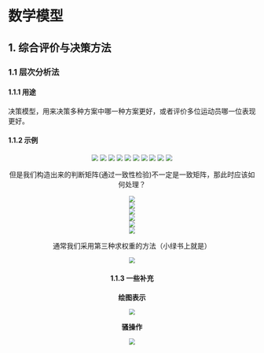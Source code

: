 # 数学模型

## 1. 综合评价与决策方法

### 1.1 层次分析法

#### 1.1.1 用途

决策模型，用来决策多种方案中哪一种方案更好，或者评价多位运动员哪一位表现更好。

#### 1.1.2 示例

<center>
    <img src="Figure/MathModel/1.png" style="zoom:80%;" />
    <img src="Figure/MathModel/2.png" style="zoom:80%;" />
    <img src="Figure/MathModel/3.png" style="zoom:80%;" />
    <img src="Figure/MathModel/4.png" style="zoom:80%;" />
    <img src="Figure/MathModel/5.png" style="zoom:80%;" />
    <img src="Figure/MathModel/6.png" style="zoom:80%;" />
    <img src="Figure/MathModel/7.png" style="zoom:80%;" />
    <img src="Figure/MathModel/8.png" style="zoom:80%;" />
    <img src="Figure/MathModel/9.png" style="zoom:80%;" />
    <img src="Figure/MathModel/10.png" style="zoom:80%;" />

​    但是我们构造出来的判断矩阵(通过一致性检验)不一定是一致矩阵，那此时应该如何处理？                                       

<center>
    <img src="Figure/MathModel/11.png" style="zoom:80%;" /><br>
    <img src="Figure/MathModel/12.png" style="zoom:80%;" /><br>
    <img src="Figure/MathModel/13.png" style="zoom:80%;" /><br>
    <img src="Figure/MathModel/14.png" style="zoom:80%;" /><br>
    <img src="Figure/MathModel/15.png" style="zoom:80%;" /><br>
    <img src="Figure/MathModel/16.png" style="zoom:80%;" /><br>

通常我们采用第三种求权重的方法（小绿书上就是）

<center><img src="Figure/MathModel/17.png" style="zoom:80%;" />

#### 1.1.3 一些补充

**绘图表示**

<center><img src="Figure/MathModel/18.png" style="zoom:80%;" />



**骚操作**

<center><img src="Figure/MathModel/19.png" style="zoom:80%;" />


